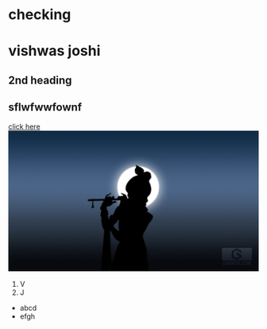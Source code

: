 # checking

# vishwas joshi
## 2nd heading
## sflwfwwfownf
[click here](https://web.whatsapp.com/)
<br>
<img src="lord-krishna-best-hd-wallpaper-for-laptop-1080p.jpg">

1. V
2. J
* abcd
*  efgh
